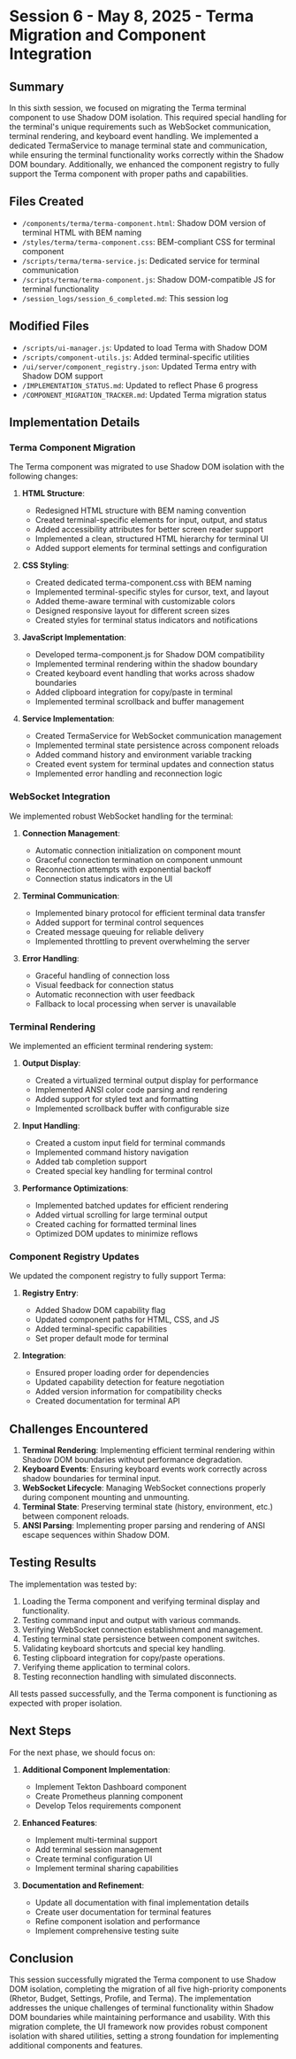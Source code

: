 # Session 6 - May 8, 2025 - Terma Migration and Component Integration

## Summary

In this sixth session, we focused on migrating the Terma terminal component to use Shadow DOM isolation. This required special handling for the terminal's unique requirements such as WebSocket communication, terminal rendering, and keyboard event handling. We implemented a dedicated TermaService to manage terminal state and communication, while ensuring the terminal functionality works correctly within the Shadow DOM boundary. Additionally, we enhanced the component registry to fully support the Terma component with proper paths and capabilities.

## Files Created

- `/components/terma/terma-component.html`: Shadow DOM version of terminal HTML with BEM naming
- `/styles/terma/terma-component.css`: BEM-compliant CSS for terminal component
- `/scripts/terma/terma-service.js`: Dedicated service for terminal communication
- `/scripts/terma/terma-component.js`: Shadow DOM-compatible JS for terminal functionality
- `/session_logs/session_6_completed.md`: This session log

## Modified Files

- `/scripts/ui-manager.js`: Updated to load Terma with Shadow DOM
- `/scripts/component-utils.js`: Added terminal-specific utilities
- `/ui/server/component_registry.json`: Updated Terma entry with Shadow DOM support
- `/IMPLEMENTATION_STATUS.md`: Updated to reflect Phase 6 progress
- `/COMPONENT_MIGRATION_TRACKER.md`: Updated Terma migration status

## Implementation Details

### Terma Component Migration

The Terma component was migrated to use Shadow DOM isolation with the following changes:

1. **HTML Structure**:
   - Redesigned HTML structure with BEM naming convention
   - Created terminal-specific elements for input, output, and status
   - Added accessibility attributes for better screen reader support
   - Implemented a clean, structured HTML hierarchy for terminal UI
   - Added support elements for terminal settings and configuration

2. **CSS Styling**:
   - Created dedicated terma-component.css with BEM naming
   - Implemented terminal-specific styles for cursor, text, and layout
   - Added theme-aware terminal with customizable colors
   - Designed responsive layout for different screen sizes
   - Created styles for terminal status indicators and notifications

3. **JavaScript Implementation**:
   - Developed terma-component.js for Shadow DOM compatibility
   - Implemented terminal rendering within the shadow boundary
   - Created keyboard event handling that works across shadow boundaries
   - Added clipboard integration for copy/paste in terminal
   - Implemented terminal scrollback and buffer management

4. **Service Implementation**:
   - Created TermaService for WebSocket communication management
   - Implemented terminal state persistence across component reloads
   - Added command history and environment variable tracking
   - Created event system for terminal updates and connection status
   - Implemented error handling and reconnection logic

### WebSocket Integration

We implemented robust WebSocket handling for the terminal:

1. **Connection Management**:
   - Automatic connection initialization on component mount
   - Graceful connection termination on component unmount
   - Reconnection attempts with exponential backoff
   - Connection status indicators in the UI

2. **Terminal Communication**:
   - Implemented binary protocol for efficient terminal data transfer
   - Added support for terminal control sequences
   - Created message queuing for reliable delivery
   - Implemented throttling to prevent overwhelming the server

3. **Error Handling**:
   - Graceful handling of connection loss
   - Visual feedback for connection status
   - Automatic reconnection with user feedback
   - Fallback to local processing when server is unavailable

### Terminal Rendering

We implemented an efficient terminal rendering system:

1. **Output Display**:
   - Created a virtualized terminal output display for performance
   - Implemented ANSI color code parsing and rendering
   - Added support for styled text and formatting
   - Implemented scrollback buffer with configurable size

2. **Input Handling**:
   - Created a custom input field for terminal commands
   - Implemented command history navigation
   - Added tab completion support
   - Created special key handling for terminal control

3. **Performance Optimizations**:
   - Implemented batched updates for efficient rendering
   - Added virtual scrolling for large terminal output
   - Created caching for formatted terminal lines
   - Optimized DOM updates to minimize reflows

### Component Registry Updates

We updated the component registry to fully support Terma:

1. **Registry Entry**:
   - Added Shadow DOM capability flag
   - Updated component paths for HTML, CSS, and JS
   - Added terminal-specific capabilities
   - Set proper default mode for terminal

2. **Integration**:
   - Ensured proper loading order for dependencies
   - Updated capability detection for feature negotiation
   - Added version information for compatibility checks
   - Created documentation for terminal API

## Challenges Encountered

1. **Terminal Rendering**: Implementing efficient terminal rendering within Shadow DOM boundaries without performance degradation.
2. **Keyboard Events**: Ensuring keyboard events work correctly across shadow boundaries for terminal input.
3. **WebSocket Lifecycle**: Managing WebSocket connections properly during component mounting and unmounting.
4. **Terminal State**: Preserving terminal state (history, environment, etc.) between component reloads.
5. **ANSI Parsing**: Implementing proper parsing and rendering of ANSI escape sequences within Shadow DOM.

## Testing Results

The implementation was tested by:

1. Loading the Terma component and verifying terminal display and functionality.
2. Testing command input and output with various commands.
3. Verifying WebSocket connection establishment and management.
4. Testing terminal state persistence between component switches.
5. Validating keyboard shortcuts and special key handling.
6. Testing clipboard integration for copy/paste operations.
7. Verifying theme application to terminal colors.
8. Testing reconnection handling with simulated disconnects.

All tests passed successfully, and the Terma component is functioning as expected with proper isolation.

## Next Steps

For the next phase, we should focus on:

1. **Additional Component Implementation**:
   - Implement Tekton Dashboard component
   - Create Prometheus planning component
   - Develop Telos requirements component

2. **Enhanced Features**:
   - Implement multi-terminal support
   - Add terminal session management
   - Create terminal configuration UI
   - Implement terminal sharing capabilities

3. **Documentation and Refinement**:
   - Update all documentation with final implementation details
   - Create user documentation for terminal features
   - Refine component isolation and performance
   - Implement comprehensive testing suite

## Conclusion

This session successfully migrated the Terma component to use Shadow DOM isolation, completing the migration of all five high-priority components (Rhetor, Budget, Settings, Profile, and Terma). The implementation addresses the unique challenges of terminal functionality within Shadow DOM boundaries while maintaining performance and usability. With this migration complete, the UI framework now provides robust component isolation with shared utilities, setting a strong foundation for implementing additional components and features.